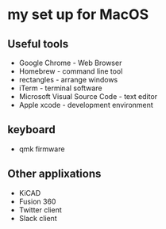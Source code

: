 # my set up for MacOS

## Useful tools

* Google Chrome - Web Browser
* Homebrew - command line tool
* rectangles - arrange windows
* iTerm - terminal software
* Microsoft Visual Source Code - text editor
* Apple xcode - development environment

## keyboard
* qmk firmware

## Other applixations

* KiCAD
* Fusion 360
* Twitter client
* Slack client
